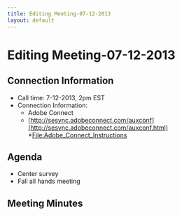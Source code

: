 ```yaml
---
title: Editing Meeting-07-12-2013
layout: default
---
```


# Editing Meeting-07-12-2013

## Connection Information 

* Call time: 7-12-2013, 2pm EST
* Connection Information:      
  * Adobe Connect
  * [http://sesync.adobeconnect.com/auxconf](http://sesync.adobeconnect.com/auxconf.html)
  *[File:Adobe_Connect_Instructions](Adobe_Connect_Instructions_-_remote.pdf)

## Agenda 

* Center survey
* Fall all hands meeting

## Meeting Minutes 

